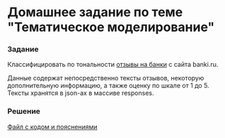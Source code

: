 # Домашнее задание по теме "Тематическое моделирование"

### Задание
Классифицировать по тональности [отзывы на банки](https://drive.google.com/file/d/1i2_LP2SthhTF2jQQtGtI9iCsTYCKOsK7/view?usp=sharing) с сайта banki.ru.

Данные содержат непосредственно тексты отзывов, некоторую дополнительную информацию, а также оценку по шкале от 1 до 5.
Тексты хранятся в json-ах в массиве responses.



### Решение
[Файл с кодом и пояснениями](/Projects/06_Recommendation_systems/02_Collaborative_filtering/Solution.ipynb)
